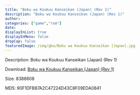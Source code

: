 ```yaml
---
title: "Boku wa Koukuu Kanseikan (Japan) (Rev 1)"
description: "Boku wa Koukuu Kanseikan (Japan) (Rev 1)"
author: 
categories: ["game","rom"]
date: 
displayInList: true
displayInMenu: false
dropCap: false
featuredImage: /img/gba/Boku wa Koukuu Kanseikan [Japan].jpg
---
```


Description: Boku wa Koukuu Kanseikan (Japan) (Rev 1)

Download: <a style="text-decoration:underline;" href="https://mega.nz/#!XbQWRaba!mqW08ytc89tQH_8_6S2r2GJcTvVrIqgmK8bTjehK2IU" target = "_blank" rel = "nofollow" > Boku wa Koukuu Kanseikan (Japan) (Rev 1)</a>

Size: 8388608

MD5: 90F1DFB87A2C47224D43C8F09EDA0841

